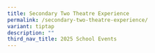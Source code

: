```yaml
---
title: Secondary Two Theatre Experience
permalink: /secondary-two-theatre-experience/
variant: tiptap
description: ""
third_nav_title: 2025 School Events
---
```

